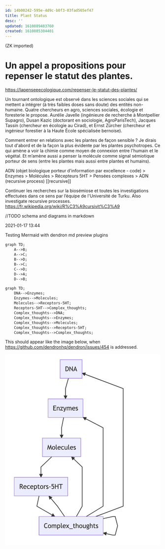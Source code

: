 ```yaml
---
id: 14b00242-595e-4d9c-b0f3-03fad565ef47
title: Plant Status
desc: ''
updated: 1610889483760
created: 1610885304401
---
```


(ZK imported)


# Un appel a propositions pour repenser le statut des plantes.

https://lapenseeecologique.com/repenser-le-statut-des-plantes/

Un tournant ontologique est observé dans les sciences sociales qui se mettent a intégrer (à très faibles doses sans doute) des entités non-humaine.
Quatre chercheurs en agro, sciences sociales, écologie et foresterie le propose.
Aurélie Javelle (ingénieure de recherche à Montpellier Supagro), Dusan Kazic (doctorant en sociologie, AgroParisTech), Jacques Tassin (chercheur en écologie au Cirad), et Ernst Zürcher (chercheur et ingénieur forestier à la Haute École spécialisée bernoise).


Comment entrer en relations avec les plantes de façon sensible ?
Je dirais tout d'abord et de la façon la plus évidente par les plantes psychotropes. Ce qui amène a voir la chimie comme moyen de connexion entre l'humain et le végétal. Et m’amène aussi a penser la molécule comme signal sémiotique porteur de sens (entre les plantes mais aussi entre plantes et humains).

ADN (objet biologique porteur d'information par excellence - code) > Enzymes > Molécules > Récepteurs 5HT > Pensées complexes > ADN (recursive process) [[recursive]]

Continuer les recherches sur la biosémiose et toutes les investigations effectuées dans ce sens par l’équipe de l'Université de Turku.
Also investigate recursive processes. https://fr.wikipedia.org/wiki/R%C3%A9cursivit%C3%A9

//TODO schema and diagrams in markdown


2021-01-17 13:44

Testing Mermaid with dendron md preview plugins 

```mermaid
graph TD;
    A-->B;
    A-->C;
    B-->D;
    B-->C;
    C-->D;
    D-->A;
    D-->B;
```


```mermaid
graph TD;
    DNA-->Enzymes;
    Enzymes-->Molecules;
    Molecules-->Receptors-5HT;
    Receptors-5HT-->Complex_thoughts;
    Complex_thoughts-->DNA;
    Complex_thoughts-->Enzymes;
    Complex_thoughts-->Molecules;
    Complex_thoughts-->Receptors-5HT;
    Complex_thoughts-->Complex_thoughts;
```

This should appear like the image below, when https://github.com/dendronhq/dendron/issues/454 is addressed.

![](/assets/images/2021-01-17-14-17-22.png)
